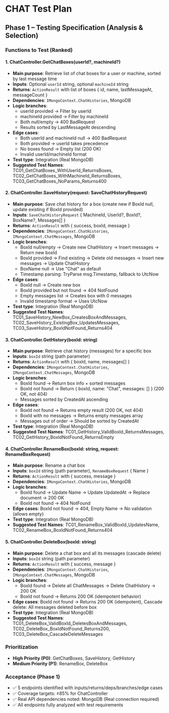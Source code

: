 # CHAT Test Plan

## Phase 1 – Testing Specification (Analysis & Selection)

### Functions to Test (Ranked)

#### 1. ChatController.GetChatBoxes(userId?, machineId?)
   - **Main purpose**: Retrieve list of chat boxes for a user or machine, sorted by last message time
   - **Inputs**: Optional `userId` string, optional `machineId` string
   - **Returns**: `ActionResult` with list of boxes { id, name, lastMessageAt, messageCount }
   - **Dependencies**: `IMongoContext.ChatHistories`, MongoDB
   - **Logic branches**: 
     - userId provided → Filter by userId
     - machineId provided → Filter by machineId
     - Both null/empty → 400 BadRequest
     - Results sorted by LastMessageAt descending
   - **Edge cases**: 
     - Both userId and machineId null → 400 BadRequest
     - Both provided → userId takes precedence
     - No boxes found → Empty list (200 OK)
     - Invalid userId/machineId format
   - **Test type**: Integration (Real MongoDB)
   - **Suggested Test Names**: TC01_GetChatBoxes_WithUserId_ReturnsBoxes, TC02_GetChatBoxes_WithMachineId_ReturnsBoxes, TC03_GetChatBoxes_NoParams_Returns400

#### 2. ChatController.SaveHistory(request: SaveChatHistoryRequest)
   - **Main purpose**: Save chat history for a box (create new if BoxId null, update existing if BoxId provided)
   - **Inputs**: `SaveChatHistoryRequest` { MachineId, UserId?, BoxId?, BoxName?, Messages[] }
   - **Returns**: `ActionResult` with { success, boxId, message }
   - **Dependencies**: `IMongoContext.ChatHistories`, `IMongoContext.ChatMessages`, MongoDB
   - **Logic branches**:
     - BoxId null/empty → Create new ChatHistory → Insert messages → Return new boxId
     - BoxId provided → Find existing → Delete old messages → Insert new messages → Update ChatHistory
     - BoxName null → Use "Chat" as default
     - Timestamp parsing: TryParse msg.Timestamp, fallback to UtcNow
   - **Edge cases**:
     - BoxId null → Create new box
     - BoxId provided but not found → 404 NotFound
     - Empty messages list → Creates box with 0 messages
     - Invalid timestamp format → Uses UtcNow
   - **Test type**: Integration (Real MongoDB)
   - **Suggested Test Names**: TC01_SaveHistory_NewBox_CreatesBoxAndMessages, TC02_SaveHistory_ExistingBox_UpdatesMessages, TC03_SaveHistory_BoxIdNotFound_Returns404

#### 3. ChatController.GetHistory(boxId: string)
   - **Main purpose**: Retrieve chat history (messages) for a specific box
   - **Inputs**: `boxId` string (path parameter)
   - **Returns**: `ActionResult` with { boxId, name, messages[] }
   - **Dependencies**: `IMongoContext.ChatHistories`, `IMongoContext.ChatMessages`, MongoDB
   - **Logic branches**:
     - BoxId found → Return box info + sorted messages
     - BoxId not found → Return { boxId, name: "Chat", messages: [] } (200 OK, not 404)
     - Messages sorted by CreatedAt ascending
   - **Edge cases**:
     - BoxId not found → Returns empty result (200 OK, not 404)
     - BoxId with no messages → Returns empty messages array
     - Messages out of order → Should be sorted by CreatedAt
   - **Test type**: Integration (Real MongoDB)
   - **Suggested Test Names**: TC01_GetHistory_ValidBoxId_ReturnsMessages, TC02_GetHistory_BoxIdNotFound_ReturnsEmpty

#### 4. ChatController.RenameBox(boxId: string, request: RenameBoxRequest)
   - **Main purpose**: Rename a chat box
   - **Inputs**: `boxId` string (path parameter), `RenameBoxRequest` { Name }
   - **Returns**: `ActionResult` with { success, message }
   - **Dependencies**: `IMongoContext.ChatHistories`, MongoDB
   - **Logic branches**:
     - BoxId found → Update Name → Update UpdatedAt → Replace document → 200 OK
     - BoxId not found → 404 NotFound
   - **Edge cases**: BoxId not found → 404, Empty Name → No validation (allows empty)
   - **Test type**: Integration (Real MongoDB)
   - **Suggested Test Names**: TC01_RenameBox_ValidBoxId_UpdatesName, TC02_RenameBox_BoxIdNotFound_Returns404

#### 5. ChatController.DeleteBox(boxId: string)
   - **Main purpose**: Delete a chat box and all its messages (cascade delete)
   - **Inputs**: `boxId` string (path parameter)
   - **Returns**: `ActionResult` with { success, message }
   - **Dependencies**: `IMongoContext.ChatHistories`, `IMongoContext.ChatMessages`, MongoDB
   - **Logic branches**:
     - BoxId found → Delete all ChatMessages → Delete ChatHistory → 200 OK
     - BoxId not found → Returns 200 OK (idempotent behavior)
   - **Edge cases**: BoxId not found → Returns 200 OK (idempotent), Cascade delete: All messages deleted before box
   - **Test type**: Integration (Real MongoDB)
   - **Suggested Test Names**: TC01_DeleteBox_ValidBoxId_DeletesBoxAndMessages, TC02_DeleteBox_BoxIdNotFound_Returns200, TC03_DeleteBox_CascadeDeleteMessages

### Prioritization
- **High Priority (P0)**: GetChatBoxes, SaveHistory, GetHistory
- **Medium Priority (P1)**: RenameBox, DeleteBox

### Acceptance (Phase 1)
- ✅ 5 endpoints identified with inputs/returns/deps/branches/edge cases
- ✅ Coverage targets: ≥85% for ChatController
- ✅ Real API dependencies noted: MongoDB (Real connection required)
- ✅ All endpoints fully analyzed with test requirements


